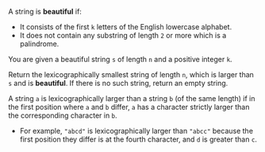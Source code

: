 A string is **beautiful** if:

- It consists of the first `k` letters of the English lowercase alphabet.
- It does not contain any substring of length `2` or more which is a palindrome.

You are given a beautiful string `s` of length `n` and a positive integer `k`.

Return the lexicographically smallest string of length `n`, which is larger than `s` and is **beautiful**. If there is no such string, return an empty string.

A string `a` is lexicographically larger than a string `b` (of the same length) if in the first position where `a` and `b` differ, `a` has a character strictly larger than the corresponding character in `b`.

- For example, `"abcd"` is lexicographically larger than `"abcc"` because the first position they differ is at the fourth character, and `d` is greater than `c`.